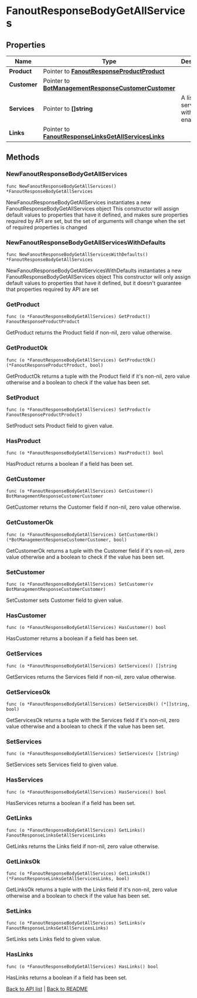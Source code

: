 # FanoutResponseBodyGetAllServices

## Properties

Name | Type | Description | Notes
------------ | ------------- | ------------- | -------------
**Product** | Pointer to [**FanoutResponseProductProduct**](FanoutResponseProductProduct.md) |  | [optional] 
**Customer** | Pointer to [**BotManagementResponseCustomerCustomer**](BotManagementResponseCustomerCustomer.md) |  | [optional] 
**Services** | Pointer to **[]string** | A list of services with Fanout enabled. | [optional] 
**Links** | Pointer to [**FanoutResponseLinksGetAllServicesLinks**](FanoutResponseLinksGetAllServicesLinks.md) |  | [optional] 

## Methods

### NewFanoutResponseBodyGetAllServices

`func NewFanoutResponseBodyGetAllServices() *FanoutResponseBodyGetAllServices`

NewFanoutResponseBodyGetAllServices instantiates a new FanoutResponseBodyGetAllServices object
This constructor will assign default values to properties that have it defined,
and makes sure properties required by API are set, but the set of arguments
will change when the set of required properties is changed

### NewFanoutResponseBodyGetAllServicesWithDefaults

`func NewFanoutResponseBodyGetAllServicesWithDefaults() *FanoutResponseBodyGetAllServices`

NewFanoutResponseBodyGetAllServicesWithDefaults instantiates a new FanoutResponseBodyGetAllServices object
This constructor will only assign default values to properties that have it defined,
but it doesn't guarantee that properties required by API are set

### GetProduct

`func (o *FanoutResponseBodyGetAllServices) GetProduct() FanoutResponseProductProduct`

GetProduct returns the Product field if non-nil, zero value otherwise.

### GetProductOk

`func (o *FanoutResponseBodyGetAllServices) GetProductOk() (*FanoutResponseProductProduct, bool)`

GetProductOk returns a tuple with the Product field if it's non-nil, zero value otherwise
and a boolean to check if the value has been set.

### SetProduct

`func (o *FanoutResponseBodyGetAllServices) SetProduct(v FanoutResponseProductProduct)`

SetProduct sets Product field to given value.

### HasProduct

`func (o *FanoutResponseBodyGetAllServices) HasProduct() bool`

HasProduct returns a boolean if a field has been set.

### GetCustomer

`func (o *FanoutResponseBodyGetAllServices) GetCustomer() BotManagementResponseCustomerCustomer`

GetCustomer returns the Customer field if non-nil, zero value otherwise.

### GetCustomerOk

`func (o *FanoutResponseBodyGetAllServices) GetCustomerOk() (*BotManagementResponseCustomerCustomer, bool)`

GetCustomerOk returns a tuple with the Customer field if it's non-nil, zero value otherwise
and a boolean to check if the value has been set.

### SetCustomer

`func (o *FanoutResponseBodyGetAllServices) SetCustomer(v BotManagementResponseCustomerCustomer)`

SetCustomer sets Customer field to given value.

### HasCustomer

`func (o *FanoutResponseBodyGetAllServices) HasCustomer() bool`

HasCustomer returns a boolean if a field has been set.

### GetServices

`func (o *FanoutResponseBodyGetAllServices) GetServices() []string`

GetServices returns the Services field if non-nil, zero value otherwise.

### GetServicesOk

`func (o *FanoutResponseBodyGetAllServices) GetServicesOk() (*[]string, bool)`

GetServicesOk returns a tuple with the Services field if it's non-nil, zero value otherwise
and a boolean to check if the value has been set.

### SetServices

`func (o *FanoutResponseBodyGetAllServices) SetServices(v []string)`

SetServices sets Services field to given value.

### HasServices

`func (o *FanoutResponseBodyGetAllServices) HasServices() bool`

HasServices returns a boolean if a field has been set.

### GetLinks

`func (o *FanoutResponseBodyGetAllServices) GetLinks() FanoutResponseLinksGetAllServicesLinks`

GetLinks returns the Links field if non-nil, zero value otherwise.

### GetLinksOk

`func (o *FanoutResponseBodyGetAllServices) GetLinksOk() (*FanoutResponseLinksGetAllServicesLinks, bool)`

GetLinksOk returns a tuple with the Links field if it's non-nil, zero value otherwise
and a boolean to check if the value has been set.

### SetLinks

`func (o *FanoutResponseBodyGetAllServices) SetLinks(v FanoutResponseLinksGetAllServicesLinks)`

SetLinks sets Links field to given value.

### HasLinks

`func (o *FanoutResponseBodyGetAllServices) HasLinks() bool`

HasLinks returns a boolean if a field has been set.


[Back to API list](../README.md#documentation-for-api-endpoints) | [Back to README](../README.md)
